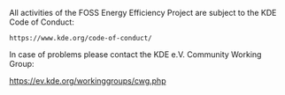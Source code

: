All activities of the FOSS Energy Efficiency Project are subject to the KDE Code of Conduct:

    https://www.kde.org/code-of-conduct/

In case of problems please contact the KDE e.V. Community Working Group:

   https://ev.kde.org/workinggroups/cwg.php
